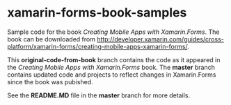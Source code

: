 # xamarin-forms-book-samples

Sample code for the book *Creating Mobile Apps with Xamarin.Forms*. The book can be downloaded from http://developer.xamarin.com/guides/cross-platform/xamarin-forms/creating-mobile-apps-xamarin-forms/.

This **original-code-from-book** branch contains the code as it appeared in the *Creating Mobile Apps with Xamarin.Forms* book. The **master** branch contains updated code and projects to reflect changes in Xamarin.Forms since the book was pubished.

See the **README.MD** file in the **master** branch for more details.

